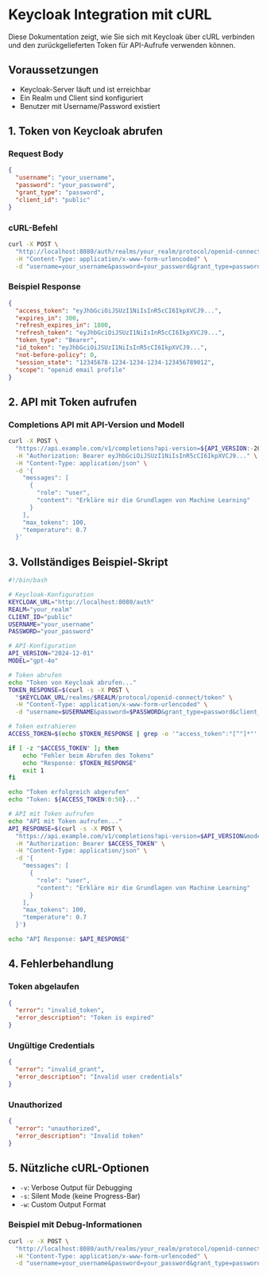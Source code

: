 # Keycloak Integration mit cURL

Diese Dokumentation zeigt, wie Sie sich mit Keycloak über cURL verbinden und den zurückgelieferten Token für API-Aufrufe verwenden können.

## Voraussetzungen

- Keycloak-Server läuft und ist erreichbar
- Ein Realm und Client sind konfiguriert
- Benutzer mit Username/Password existiert

## 1. Token von Keycloak abrufen

### Request Body
```json
{
  "username": "your_username",
  "password": "your_password",
  "grant_type": "password",
  "client_id": "public"
}
```

### cURL-Befehl
```bash
curl -X POST \
  "http://localhost:8080/auth/realms/your_realm/protocol/openid-connect/token" \
  -H "Content-Type: application/x-www-form-urlencoded" \
  -d "username=your_username&password=your_password&grant_type=password&client_id=public"
```





### Beispiel Response
```json
{
  "access_token": "eyJhbGciOiJSUzI1NiIsInR5cCI6IkpXVCJ9...",
  "expires_in": 300,
  "refresh_expires_in": 1800,
  "refresh_token": "eyJhbGciOiJSUzI1NiIsInR5cCI6IkpXVCJ9...",
  "token_type": "Bearer",
  "id_token": "eyJhbGciOiJSUzI1NiIsInR5cCI6IkpXVCJ9...",
  "not-before-policy": 0,
  "session_state": "12345678-1234-1234-1234-123456789012",
  "scope": "openid email profile"
}
```

## 2. API mit Token aufrufen

### Completions API mit API-Version und Modell
```bash
curl -X POST \
  "https://api.example.com/v1/completions?api-version=${API_VERSION:-2024-12-01}&model=${MODEL:-gpt-4o}" \
  -H "Authorization: Bearer eyJhbGciOiJSUzI1NiIsInR5cCI6IkpXVCJ9..." \
  -H "Content-Type: application/json" \
  -d '{
    "messages": [
      {
        "role": "user",
        "content": "Erkläre mir die Grundlagen von Machine Learning"
      }
    ],
    "max_tokens": 100,
    "temperature": 0.7
  }'
```

## 3. Vollständiges Beispiel-Skript

```bash
#!/bin/bash

# Keycloak-Konfiguration
KEYCLOAK_URL="http://localhost:8080/auth"
REALM="your_realm"
CLIENT_ID="public"
USERNAME="your_username"
PASSWORD="your_password"

# API-Konfiguration
API_VERSION="2024-12-01"
MODEL="gpt-4o"

# Token abrufen
echo "Token von Keycloak abrufen..."
TOKEN_RESPONSE=$(curl -s -X POST \
  "$KEYCLOAK_URL/realms/$REALM/protocol/openid-connect/token" \
  -H "Content-Type: application/x-www-form-urlencoded" \
  -d "username=$USERNAME&password=$PASSWORD&grant_type=password&client_id=$CLIENT_ID")

# Token extrahieren
ACCESS_TOKEN=$(echo $TOKEN_RESPONSE | grep -o '"access_token":"[^"]*"' | cut -d'"' -f4)

if [ -z "$ACCESS_TOKEN" ]; then
    echo "Fehler beim Abrufen des Tokens"
    echo "Response: $TOKEN_RESPONSE"
    exit 1
fi

echo "Token erfolgreich abgerufen"
echo "Token: ${ACCESS_TOKEN:0:50}..."

# API mit Token aufrufen
echo "API mit Token aufrufen..."
API_RESPONSE=$(curl -s -X POST \
  "https://api.example.com/v1/completions?api-version=$API_VERSION&model=$MODEL" \
  -H "Authorization: Bearer $ACCESS_TOKEN" \
  -H "Content-Type: application/json" \
  -d '{
    "messages": [
      {
        "role": "user",
        "content": "Erkläre mir die Grundlagen von Machine Learning"
      }
    ],
    "max_tokens": 100,
    "temperature": 0.7
  }')

echo "API Response: $API_RESPONSE"
```

## 4. Fehlerbehandlung

### Token abgelaufen
```json
{
  "error": "invalid_token",
  "error_description": "Token is expired"
}
```

### Ungültige Credentials
```json
{
  "error": "invalid_grant",
  "error_description": "Invalid user credentials"
}
```

### Unauthorized
```json
{
  "error": "unauthorized",
  "error_description": "Invalid token"
}
```



## 5. Nützliche cURL-Optionen

- `-v`: Verbose Output für Debugging
- `-s`: Silent Mode (keine Progress-Bar)
- `-w`: Custom Output Format


### Beispiel mit Debug-Informationen
```bash
curl -v -X POST \
  "http://localhost:8080/auth/realms/your_realm/protocol/openid-connect/token" \
  -H "Content-Type: application/x-www-form-urlencoded" \
  -d "username=your_username&password=your_password&grant_type=password&client_id=your_client_id"
```
